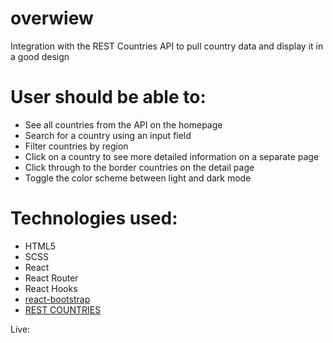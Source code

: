 # overwiew
Integration with the REST Countries API to pull country data and display it in a good design

# User should be able to:
- See all countries from the API on the homepage
- Search for a country using an input field
- Filter countries by region
- Click on a country to see more detailed information on a separate page
- Click through to the border countries on the detail page
- Toggle the color scheme between light and dark mode

# Technologies used:
- HTML5
- SCSS
- React
- React Router
- React Hooks
- [react-bootstrap](https://react-bootstrap.netlify.app/)
- [REST COUNTRIES](https://restcountries.com/)

Live: 


